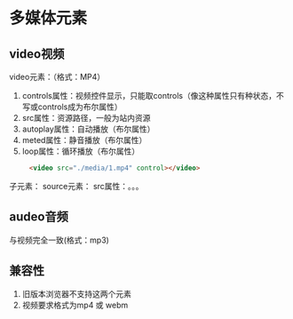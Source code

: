 # 多媒体元素

## video视频
video元素：（格式：MP4）
1. controls属性：视频控件显示，只能取controls（像这种属性只有种状态，不写或controls成为布尔属性）
2. src属性：资源路径，一般为站内资源
3. autoplay属性：自动播放（布尔属性）
4. meted属性：静音播放（布尔属性）
5. loop属性：循环播放（布尔属性）

```html
     <video src="./media/1.mp4" control></video>
```

子元素：
source元素：
src属性：。。。

## audeo音频
与视频完全一致(格式：mp3)

## 兼容性
1. 旧版本浏览器不支持这两个元素
2. 视频要求格式为mp4 或 webm
